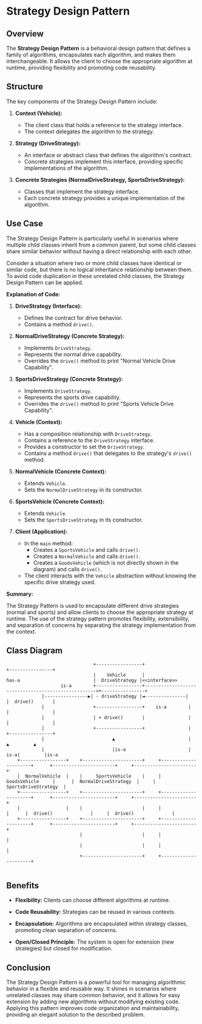# Strategy Design Pattern

## Overview

The **Strategy Design Pattern** is a behavioral design pattern that defines a family of algorithms, encapsulates each algorithm, and makes them interchangeable. It allows the client to choose the appropriate algorithm at runtime, providing flexibility and promoting code reusability.

## Structure

The key components of the Strategy Design Pattern include:

1. **Context (Vehicle):**
   - The client class that holds a reference to the strategy interface.
   - The context delegates the algorithm to the strategy.

2. **Strategy (DriveStrategy):**
   - An interface or abstract class that defines the algorithm's contract.
   - Concrete strategies implement this interface, providing specific implementations of the algorithm.

3. **Concrete Strategies (NormalDriveStrategy, SportsDriveStrategy):**
   - Classes that implement the strategy interface.
   - Each concrete strategy provides a unique implementation of the algorithm.

## Use Case

The Strategy Design Pattern is particularly useful in scenarios where multiple child classes inherit from a common parent, but some child classes share similar behavior without having a direct relationship with each other.

Consider a situation where two or more child classes have identical or similar code, but there is no logical inheritance relationship between them. To avoid code duplication in these unrelated child classes, the Strategy Design Pattern can be applied.

**Explanation of Code:**

1. **DriveStrategy (Interface):**
   - Defines the contract for drive behavior.
   - Contains a method `drive()`.

2. **NormalDriveStrategy (Concrete Strategy):**
   - Implements `DriveStrategy`.
   - Represents the normal drive capability.
   - Overrides the `drive()` method to print "Normal Vehicle Drive Capability".

3. **SportsDriveStrategy (Concrete Strategy):**
   - Implements `DriveStrategy`.
   - Represents the sports drive capability.
   - Overrides the `drive()` method to print "Sports Vehicle Drive Capability".

4. **Vehicle (Context):**
   - Has a composition relationship with `DriveStrategy`.
   - Contains a reference to the `DriveStrategy` interface.
   - Provides a constructor to set the `DriveStrategy`.
   - Contains a method `drive()` that delegates to the strategy's `drive()` method.

5. **NormalVehicle (Concrete Context):**
   - Extends `Vehicle`.
   - Sets the `NormalDriveStrategy` in its constructor.

6. **SportsVehicle (Concrete Context):**
   - Extends `Vehicle`.
   - Sets the `SportsDriveStrategy` in its constructor.

7. **Client (Application):**
   - In the `main` method:
     - Creates a `SportsVehicle` and calls `drive()`.
     - Creates a `NormalVehicle` and calls `drive()`.
     - Creates a `GoodsVehicle` (which is not directly shown in the diagram) and calls `drive()`.
   - The client interacts with the `Vehicle` abstraction without knowing the specific drive strategy used.

**Summary:**

The Strategy Pattern is used to encapsulate different drive strategies (normal and sports) and allow clients to choose the appropriate strategy at runtime. The use of the strategy pattern promotes flexibility, extensibility, and separation of concerns by separating the strategy implementation from the context.

## Class Diagram

```
                                +-----------------+                                                     +----------------+
                                |    Vehicle      |                     has-a                           |  DriveStrategy |<<interface>>          
                    is-a        +-----------------+---------------------------------------------------->+----------------+
             |----------------▶| - driveStrategy |◄---------------|                                    |  drive()       |
             |                  +-----------------+    is-a        |                                    |                |
             |                  | + drive()       |                |                                    |                |
             |                  +-----------------+                |                                    +----------------+
             |                         ▲                           |                                        ▲         ▲
             |                         |is-a                       |                                    is-a|         |is-a
    +-----------------+    +----------------------+     +----------------------+      +-----------------------+     +-----------------------+
    |  NormalVehicle  |    |     SportsVehicle    |     |     GoodsVehicle     |      |  NormalDriveStrategy  |     |  SportsDriveStrategy  |
    +-----------------+    +----------------------+     +----------------------+      +-----------------------+     +-----------------------+
    |                 |    |                      |     |                      |      |  drive()              |     |  drive()              |
    +-----------------+    +----------------------+     +----------------------+      +-----------------------+     +-----------------------+
                           |                      |     |                      |
                           |                      |     |                      |
                           +----------------------+     +----------------------+
                           
```

## Benefits

- **Flexibility:** Clients can choose different algorithms at runtime.
  
- **Code Reusability:** Strategies can be reused in various contexts.

- **Encapsulation:** Algorithms are encapsulated within strategy classes, promoting clean separation of concerns.

- **Open/Closed Principle:** The system is open for extension (new strategies) but closed for modification.

## Conclusion

The Strategy Design Pattern is a powerful tool for managing algorithmic behavior in a flexible and reusable way. It shines in scenarios where unrelated classes may share common behavior, and it allows for easy extension by adding new algorithms without modifying existing code. Applying this pattern improves code organization and maintainability, providing an elegant solution to the described problem.

